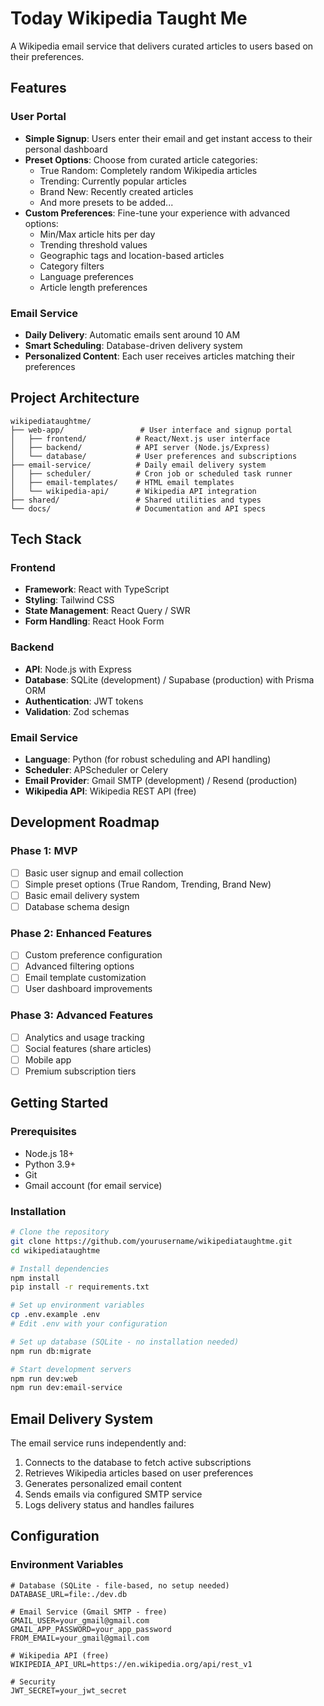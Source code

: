 # Today Wikipedia Taught Me 

A Wikipedia email service that delivers curated articles to users based on their preferences. 

## Features

### User Portal
- **Simple Signup**: Users enter their email and get instant access to their personal dashboard
- **Preset Options**: Choose from curated article categories:
  - True Random: Completely random Wikipedia articles
  - Trending: Currently popular articles
  - Brand New: Recently created articles
  - And more presets to be added...
- **Custom Preferences**: Fine-tune your experience with advanced options:
  - Min/Max article hits per day
  - Trending threshold values
  - Geographic tags and location-based articles
  - Category filters
  - Language preferences
  - Article length preferences

### Email Service
- **Daily Delivery**: Automatic emails sent around 10 AM
- **Smart Scheduling**: Database-driven delivery system
- **Personalized Content**: Each user receives articles matching their preferences

## Project Architecture

```
wikipediataughtme/
├── web-app/                 # User interface and signup portal
│   ├── frontend/           # React/Next.js user interface
│   ├── backend/            # API server (Node.js/Express)
│   └── database/           # User preferences and subscriptions
├── email-service/          # Daily email delivery system
│   ├── scheduler/          # Cron job or scheduled task runner
│   ├── email-templates/    # HTML email templates
│   └── wikipedia-api/      # Wikipedia API integration
├── shared/                 # Shared utilities and types
└── docs/                   # Documentation and API specs
```

## Tech Stack

### Frontend
- **Framework**: React with TypeScript
- **Styling**: Tailwind CSS
- **State Management**: React Query / SWR
- **Form Handling**: React Hook Form

### Backend
- **API**: Node.js with Express
- **Database**: SQLite (development) / Supabase (production) with Prisma ORM
- **Authentication**: JWT tokens
- **Validation**: Zod schemas

### Email Service
- **Language**: Python (for robust scheduling and API handling)
- **Scheduler**: APScheduler or Celery
- **Email Provider**: Gmail SMTP (development) / Resend (production)
- **Wikipedia API**: Wikipedia REST API (free)

## Development Roadmap

### Phase 1: MVP
- [ ] Basic user signup and email collection
- [ ] Simple preset options (True Random, Trending, Brand New)
- [ ] Basic email delivery system
- [ ] Database schema design

### Phase 2: Enhanced Features
- [ ] Custom preference configuration
- [ ] Advanced filtering options
- [ ] Email template customization
- [ ] User dashboard improvements

### Phase 3: Advanced Features
- [ ] Analytics and usage tracking
- [ ] Social features (share articles)
- [ ] Mobile app
- [ ] Premium subscription tiers

## Getting Started

### Prerequisites
- Node.js 18+
- Python 3.9+
- Git
- Gmail account (for email service)

### Installation
```bash
# Clone the repository
git clone https://github.com/yourusername/wikipediataughtme.git
cd wikipediataughtme

# Install dependencies
npm install
pip install -r requirements.txt

# Set up environment variables
cp .env.example .env
# Edit .env with your configuration

# Set up database (SQLite - no installation needed)
npm run db:migrate

# Start development servers
npm run dev:web
npm run dev:email-service
```

## Email Delivery System

The email service runs independently and:
1. Connects to the database to fetch active subscriptions
2. Retrieves Wikipedia articles based on user preferences
3. Generates personalized email content
4. Sends emails via configured SMTP service
5. Logs delivery status and handles failures

## Configuration

### Environment Variables
```env
# Database (SQLite - file-based, no setup needed)
DATABASE_URL=file:./dev.db

# Email Service (Gmail SMTP - free)
GMAIL_USER=your_gmail@gmail.com
GMAIL_APP_PASSWORD=your_app_password
FROM_EMAIL=your_gmail@gmail.com

# Wikipedia API (free)
WIKIPEDIA_API_URL=https://en.wikipedia.org/api/rest_v1

# Security
JWT_SECRET=your_jwt_secret
```

